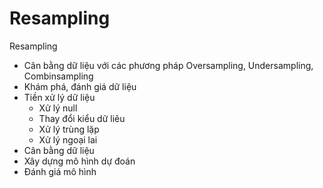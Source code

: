 # Resampling
Resampling

- Cân bằng dữ liệu với các phương pháp Oversampling, Undersampling, Combinsampling
- Khám phá, đánh giá dữ liệu
- Tiền xử lý dữ liệu
    - Xử lý null
    - Thay đổi kiểu dữ liêu
    - Xử lý trùng lặp
    - Xử lý ngoại lai
- Cân bằng dữ liệu
- Xây dựng mô hình dự đoán
- Đánh giá mô hình

